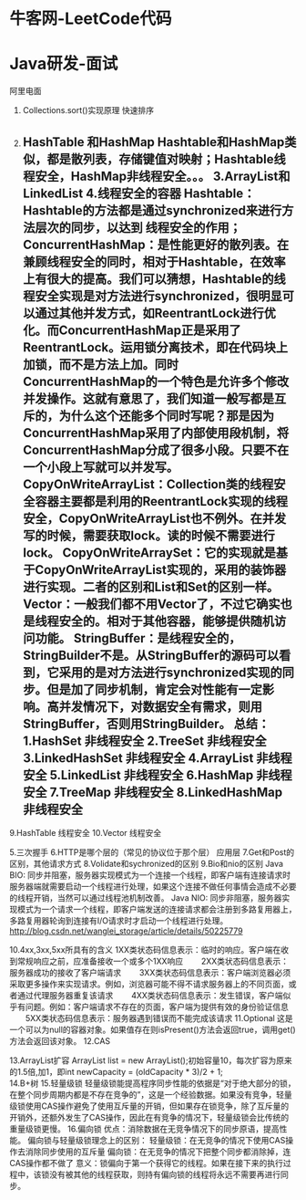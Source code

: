 ﻿# 牛客网-LeetCode代码
# Java研发-面试

阿里电面
1.	Collections.sort()实现原理
快速排序
2.	HashTable 和HashMap
Hashtable和HashMap类似，都是散列表，存储键值对映射；Hashtable线程安全，HashMap非线程安全。。。
3.ArrayList和LinkedList
4.线程安全的容器
Hashtable：Hashtable的方法都是通过synchronized来进行方法层次的同步，以达到
线程安全的作用；
	ConcurrentHashMap：是性能更好的散列表。在兼顾线程安全的同时，相对于Hashtable，在效率上有很大的提高。我们可以猜想，Hashtable的线程安全实现是对方法进行synchronized，很明显可以通过其他并发方式，如ReentrantLock进行优化。而ConcurrentHashMap正是采用了ReentrantLock。运用锁分离技术，即在代码块上加锁，而不是方法上加。同时ConcurrentHashMap的一个特色是允许多个修改并发操作。这就有意思了，我们知道一般写都是互斥的，为什么这个还能多个同时写呢？那是因为ConcurrentHashMap采用了内部使用段机制，将ConcurrentHashMap分成了很多小段。只要不在一个小段上写就可以并发写。
CopyOnWriteArrayList：Collection类的线程安全容器主要都是利用的ReentrantLock实现的线程安全，CopyOnWriteArrayList也不例外。在并发写的时候，需要获取lock。读的时候不需要进行lock。
CopyOnWriteArraySet：它的实现就是基于CopyOnWriteArrayList实现的，采用的装饰器进行实现。二者的区别和List和Set的区别一样。
Vector：一般我们都不用Vector了，不过它确实也是线程安全的。相对于其他容器，能够提供随机访问功能。
StringBuffer：是线程安全的，StringBuilder不是。从StringBuffer的源码可以看到，它采用的是对方法进行synchronized实现的同步。但是加了同步机制，肯定会对性能有一定影响。高并发情况下，对数据安全有需求，则用StringBuffer，否则用StringBuilder。
总结：
1.HashSet 非线程安全
2.TreeSet 非线程安全
3.LinkedHashSet 非线程安全
4.ArrayList 非线程安全
5.LinkedList 非线程安全
6.HashMap 非线程安全
7.TreeMap 非线程安全
8.LinkedHashMap 非线程安全
	---------------------------
9.HashTable 线程安全
10.Vector 线程安全


5.三次握手
6.HTTP是哪个层的（常见的协议位于那个层）
	应用层
7.Get和Post的区别，其他请求方式
8.Volidate和sychronized的区别
9.Bio和nio的区别
	Java BIO: 同步并阻塞，服务器实现模式为一个连接一个线程，即客户端有连接请求时服务器端就需要启动一个线程进行处理，如果这个连接不做任何事情会造成不必要的线程开销，当然可以通过线程池机制改善。
	Java NIO: 同步非阻塞，服务器实现模式为一个请求一个线程，即客户端发送的连接请求都会注册到多路复用器上，多路复用器轮询到连接有I/O请求时才启动一个线程进行处理。
http://blog.csdn.net/wanglei_storage/article/details/50225779

10.4xx,3xx,5xx所具有的含义
1XX类状态码信息表示：临时的响应。客户端在收到常规响应之前，应准备接收一个或多个1XX响应
　　2XX类状态码信息表示：服务器成功的接收了客户端请求
　　3XX类状态码信息表示：客户端浏览器必须采取更多操作来实现请求。例如，浏览器可能不得不请求服务器上的不同页面，或者通过代理服务器重复该请求
　　4XX类状态码信息表示：发生错误，客户端似乎有问题。例如：客户端请求不存在的页面，客户端为提供有效的身份验证信息
　　5XX类状态码信息表示：服务器遇到错误而不能完成该请求
11.Optional
这是一个可以为null的容器对象。如果值存在则isPresent()方法会返回true，调用get()方法会返回该对象。
12.CAS
	
13.ArrayList扩容
	ArrayList list = new ArrayList();初始容量10，每次扩容为原来的1.5倍,加1，即int newCapacity = (oldCapacity * 3)/2 + 1;  
14.B+树
15.轻量级锁
轻量级锁能提高程序同步性能的依据是“对于绝大部分的锁，在整个同步周期内都是不存在竞争的”，这是一个经验数据。如果没有竞争，轻量级锁使用CAS操作避免了使用互斥量的开销，但如果存在锁竞争，除了互斥量的开销外，还额外发生了CAS操作，因此在有竞争的情况下，轻量级锁会比传统的重量级锁更慢。
16.偏向锁
优点：消除数据在无竞争情况下的同步原语，提高性能。
偏向锁与轻量级锁理念上的区别： 
轻量级锁：在无竞争的情况下使用CAS操作去消除同步使用的互斥量
偏向锁：在无竞争的情况下把整个同步都消除掉，连CAS操作都不做了
意义：锁偏向于第一个获得它的线程。如果在接下来的执行过程中，该锁没有被其他的线程获取，则持有偏向锁的线程将永远不需要再进行同步。